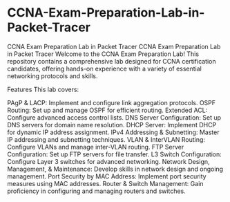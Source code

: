 # CCNA-Exam-Preparation-Lab-in-Packet-Tracer
CCNA Exam Preparation Lab in Packet Tracer
CCNA Exam Preparation Lab in Packet Tracer
Welcome to the CCNA Exam Preparation Lab! This repository contains a comprehensive lab designed for CCNA certification candidates, offering hands-on experience with a variety of essential networking protocols and skills.

Features
This lab covers:

PAgP & LACP: Implement and configure link aggregation protocols.
OSPF Routing: Set up and manage OSPF for efficient routing.
Extended ACL: Configure advanced access control lists.
DNS Server Configuration: Set up DNS servers for domain name resolution.
DHCP Server: Implement DHCP for dynamic IP address assignment.
IPv4 Addressing & Subnetting: Master IP addressing and subnetting techniques.
VLAN & InterVLAN Routing: Configure VLANs and manage inter-VLAN routing.
FTP Server Configuration: Set up FTP servers for file transfer.
L3 Switch Configuration: Configure Layer 3 switches for advanced networking.
Network Design, Management, & Maintenance: Develop skills in network design and ongoing management.
Port Security by MAC Address: Implement port security measures using MAC addresses.
Router & Switch Management: Gain proficiency in configuring and managing routers and switches.
